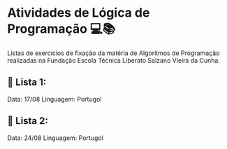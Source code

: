 # Atividades de Lógica de Programação 💻📚

Listas de exercícios de fixação da matéria de Algoritmos de Programação realizadas na Fundação Escola Técnica Liberato Salzano Vieira da Cunha.

## 📘 Lista 1:
Data: 17/08
Linguagem: Portugol

## 📙 Lista 2:
Data: 24/08
Linguagem: Portugol
